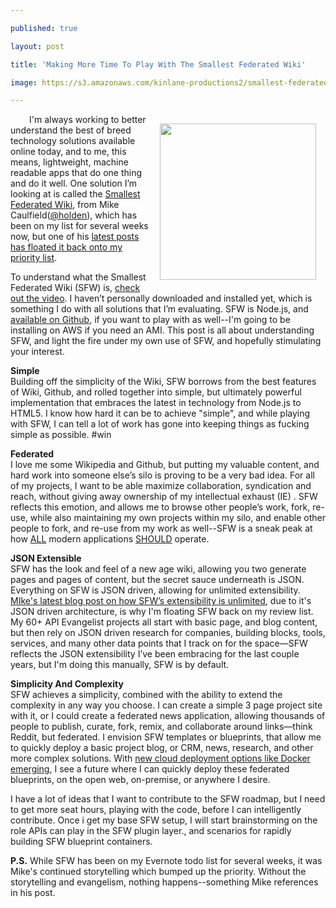 ---
published: true
layout: post
title: 'Making More Time To Play With The Smallest Federated Wiki'
image: https://s3.amazonaws.com/kinlane-productions2/smallest-federated-wiki/smallest-federated-wiki.png
---

<p><a style="padding: 15px;" href="http://www.caulfield.pw:3000/view/welcome-visitors"><img style="padding: 15px;" src="https://s3.amazonaws.com/kinlane-productions2/smallest-federated-wiki/smallest-federated-wiki.png" alt="" width="250" align="right" /></a>I'm always working to better understand the best of breed technology solutions available online today, and to me, this means, lightweight, machine readable apps that do one thing and do it well. One solution I&rsquo;m looking at is called the&nbsp;<a href="http://www.caulfield.pw:3000/view/welcome-visitors">Smallest Federated Wiki</a>, from Mike Caulfield(<a href="https://twitter.com/holden">@holden</a>), which has been on my list for several weeks now, but one of his <a href="http://hapgood.us/2014/06/20/smallest-federated-wiki-as-a-universal-json-canvas/">latest posts has floated it back onto my priority list</a>.
<p>To understand what the Smallest Federated Wiki (SFW) is, <a href="https://www.youtube.com/watch?v=ikA5rHA1uDg">check out the video</a>. I haven&rsquo;t personally downloaded and installed yet, which is something I do with all solutions that I&rsquo;m evaluating. SFW is Node.js, and <a href="https://github.com/fedwiki/wiki-node-server">available on Github</a>, if you want to play with as well--I'm going to be installing on AWS if you need an AMI. This post is all about understanding SFW, and light the fire under my own use of SFW, and hopefully stimulating your interest.
<p><strong>Simple</strong><br /> Building off the simplicity of the Wiki, SFW borrows from the best features of Wiki, Github, and rolled together into simple, but ultimately powerful implementation that embraces the latest in technology from Node.js to HTML5. I know how hard it can be to achieve "simple", and while playing with SFW, I can tell a lot of work has gone into keeping things as fucking simple as possible. #win
<p><strong>Federated</strong><br /> I love me some Wikipedia and Github, but putting my valuable content, and hard work into someone else&rsquo;s silo is proving to be a very bad idea. For all of my projects, I want to be able maximize collaboration, syndication and reach, without giving away ownership of my intellectual exhaust (IE) . SFW reflects this emotion, and allows me to browse other people&rsquo;s work, fork, re-use, while also maintaining my own projects within my silo, and enable other people to fork, and re-use from my work as well--SFW is a sneak peak at how <span style="text-decoration: underline;">ALL</span> modern applications <span style="text-decoration: underline;">SHOULD</span> operate.
<p><strong>JSON Extensible</strong><br /> SFW has the look and feel of a new age wiki, allowing you two generate pages and pages of content, but the secret sauce underneath is JSON. Everything on SFW is JSON driven, allowing for unlimited extensibility. <a href="http://hapgood.us/2014/06/20/smallest-federated-wiki-as-a-universal-json-canvas/">MIke's latest blog post on how SFW&rsquo;s extensibility is unlimited</a>, due to it's JSON driven architecture, is why I'm floating SFW back on my review list. My 60+ API Evangelist projects all start with basic page, and blog content, but then rely on JSON driven research for companies, building blocks, tools, services, and many other data points that I track on for the space&mdash;SFW reflects the JSON extensibility I&rsquo;ve been embracing for the last couple years, but I'm doing this manually, SFW is by default.
<p><strong>Simplicity And Complexity</strong><br /> SFW achieves a simplicity, combined with the ability to extend the complexity in any way you choose. I can create a simple 3 page project site with it, or I could create a federated news application, allowing thousands of people to publish, curate, fork, remix, and collaborate around links&mdash;think Reddit, but federated. I envision SFW templates or blueprints, that allow me to quickly deploy a basic project blog, or CRM, news, research, and other more complex solutions. With <a href="https://www.docker.com/">new cloud deployment options like Docker emerging</a>, I see a future where I can quickly deploy these federated blueprints, on the open web, on-premise, or anywhere I desire.
<p>I have a lot of ideas that I want to contribute to the SFW roadmap, but I need to get more seat hours, playing with the code, before I can intelligently contribute. Once i get my base SFW setup, I will start brainstorming on the role APIs can play in the SFW plugin layer., and scenarios for rapidly building SFW blueprint containers.
<p><strong>P.S.</strong> While SFW has been on my Evernote todo list for several weeks, it was Mike's continued storytelling which bumped up the priority. Without the storytelling and evangelism, nothing happens--something Mike references in his post.


